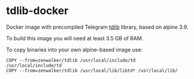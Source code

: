 # tdlib-docker

Docker image with precompiled Telegram [tdlib][1] library, based on alpine 3.9.

To build this image you will need at least 3.5 GB of RAM.

To copy binaries into your own alpine-based image use:

```
COPY --from=zenwalker/tdlib /usr/local/include/td /usr/local/include/td
COPY --from=zenwalker/tdlib /usr/local/lib/libtd* /usr/local/lib/
```

[1]: https://github.com/tdlib/td
